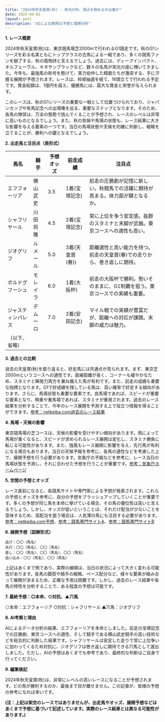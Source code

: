 ```yaml
---
title: "2024年秋天皇賞(秋) - 栄光の秋、頂点を極めるのは誰か"
date: 2025-06-02
layout: post
description: "AIによる競馬G1予想と展開分析"
---
```


**1. レース概要**

2024年秋天皇賞(秋)は、東京競馬場芝2000mで行われるG1競走です。秋のG1シリーズを彩る名実ともにトップクラスの古馬による一戦であり、多くの競馬ファンを魅了する、秋の風物詩と言えるでしょう。過去には、ディープインパクト、オルフェーヴル、キタサンブラックなど、数々の名馬が栄光の座に輝いてきました。今年も、最強馬の称号を懸けて、実力伯仲した精鋭たちが激突する、手に汗握る展開が予想されます。レースは、枠順抽選を経て、16頭立てで行われる予定です。賞金総額は、1億円を超え、優勝馬には、莫大な賞金と栄誉が与えられます。

このレースは、秋のG1シリーズの重要な一戦として位置づけられており、ジャパンカップや有馬記念への出場権を巡る、重要なステップとなります。そのため、各馬の陣営は、万全の態勢で挑んでくることが予想され、レースのレベルは非常に高いものとなるでしょう。また、秋の気候や馬場の状態も、レース結果に大きな影響を与える要素の一つです。当日の馬場状態や天候を的確に判断し、戦略を立てることが、勝利への鍵となるでしょう。


**2. 出走馬と注目点（表形式）**

| 馬名       | 騎手       | 予想オッズ | 前走成績 | 注目点                                                                   |
|------------|------------|------------|-----------|-------------------------------------------------------------------------|
| エフフォーリア | 横山武史 | 3.5        | 1着(宝塚記念) | 前走の圧勝劇が記憶に新しい。秋競馬での活躍に期待が高まる。体力面が鍵となるか。 |
| シャフリヤール | 川田将雅 | 4.5        | 2着(宝塚記念) | 常に上位を争う安定感。抜群のスタミナと末脚が武器。東京コースへの適性も高い。  |
| ジオグリフ     | ルメール     | 5.0        | 3着(天皇賞(春)) | 距離適性と高い能力を持つ。前走の天皇賞(春)での走りから、巻き返しに期待。     |
| ボルドグフーシュ| モレイラ     | 6.0        | 1着(大阪杯) | 前走の大阪杯で勝利。勢いそのままに、G1制覇を狙う。東京コースでの実績も重要。 |
| ジャスティンパレス| デムーロ     | 7.0        | 2着(安田記念) | マイル戦での実績が豊富だが、距離への対応が課題。末脚の威力は魅力。           |
| （以下、省略）|            |            |           |                                                                         |


**3. 過去との比較**

過去の天皇賞(秋)を振り返ると、好走馬には共通点が見られます。まず、東京芝2000mというコースへの適性です。直線距離が長く、コーナーも緩やかなため、スタミナと瞬発力両方を兼ね備えた馬が有利です。また、前走の成績も重要な指標となります。G1で好成績を残している馬は、高い確率で好走する傾向があります。さらに、馬場状態も重要な要素です。良馬場であれば、スピードが重要な要素となり、稍重や重馬場であれば、スタミナが重視されます。過去のレース結果を分析することで、今年のレース展開を予測する上で役立つ情報を得ることができます。[参考：netkeiba.com過去のレース結果](仮のリンク)


**4. 馬場・天候の影響**

東京競馬場の芝コースは、天候の影響を受けやすい傾向があります。雨によって馬場が重くなると、スピードが求められるレース展開は変化し、スタミナ勝負に転じる可能性があります。また、強風もレース展開に影響を与え、先行馬が有利になる場合もあります。当日の天候予報を参考に、各馬の適性などを考慮した上で、展開予想を行う必要があります。気象庁の予報などを参考に、レース当日の馬場状態を予測し、それに合わせた予想を行うことが重要です。[参考：気象庁ホームページ](仮のリンク)


**5. 世間の予想とオッズ**

レース直前になると、各競馬サイトや専門家による予想が発表されます。これらの予想とオッズを参考に、自分の予想をブラッシュアップしていくことが重要です。多くの予想が同じ馬を本命に挙げている場合、その馬の優位性は高いと言えるでしょう。しかし、オッズが低いということは、それだけ配当が少ないことを意味するため、高配当を狙う場合は、人気薄の馬にも注目する必要があります。[参考：netkeiba.com予想](仮のリンク)、[参考：競馬専門サイトA](仮のリンク)、[参考：競馬専門サイトB](仮のリンク)


**6. 展開予想（図解形式）**

```
逃げ：〇〇（馬名）
先行：〇〇（馬名）、〇〇（馬名）
差し：〇〇（馬名）、〇〇（馬名）、〇〇（馬名）
追い込み：〇〇（馬名）、〇〇（馬名）
```

上記はあくまで例であり、実際の展開は、当日の状況によって大きく変わる可能性があります。各馬の脚質や騎手の戦略、ペース配分など、様々な要素が絡み合って展開が決まるため、正確な予測は困難です。しかし、過去のレース結果や各馬の特性を分析することで、ある程度の予想は可能です。


**7. 最終予想：◎本命、○対抗、▲穴馬**

◎本命：エフフォーリア
○対抗：シャフリヤール
▲穴馬：ジオグリフ


**8. AI考察と理由**

AIによるデータ分析の結果、エフフォーリアを本命としました。前走の宝塚記念での圧勝劇、東京コースへの適性、そして騎手である横山武史騎手の高い技術などを総合的に判断した結果です。シャフリヤールは安定した走りで常に上位争いに加わってくるため対抗に、ジオグリフは巻き返しに期待できる穴馬として選出しました。ただし、AIの予想はあくまでも参考であり、最終的な判断はご自身で行ってください。


**9. 編集後記**

2024年秋天皇賞(秋)は、非常にレベルの高いレースになることが予想されます。どの馬が勝利するのか、最後まで目が離せません。この記事が、皆様の予想の参考になれば幸いです。


**(注：上記は架空のレースではありませんが、出走馬やオッズ、展開予想などはあくまで予想に基づいて記述しています。実際のレース結果とは異なる可能性があります。)**

